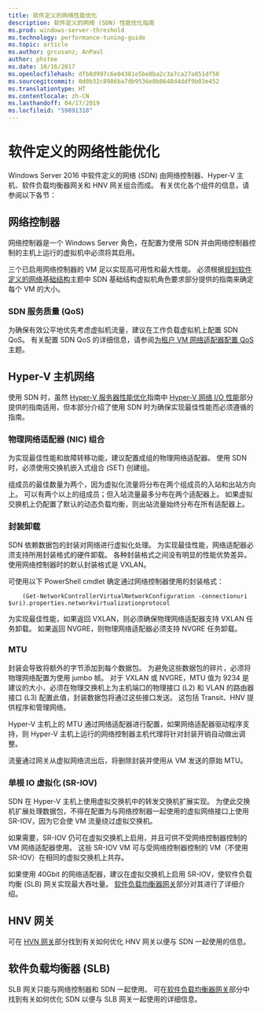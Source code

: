 ```yaml
---
title: 软件定义的网络性能优化
description: 软件定义的网络 (SDN) 性能优化指南
ms.prod: windows-server-threshold
ms.technology: performance-tuning-guide
ms.topic: article
ms.author: grcusanz; AnPaul
author: phstee
ms.date: 10/16/2017
ms.openlocfilehash: dfb8d997c6e04381e5be0ba2c3a7ca27a851df50
ms.sourcegitcommit: 0d0b32c8986ba7db9536e0b8648d4ddf9b03e452
ms.translationtype: HT
ms.contentlocale: zh-CN
ms.lasthandoff: 04/17/2019
ms.locfileid: "59891318"
---
```

# <a name="performance-tuning-software-defined-networks"></a>软件定义的网络性能优化

Windows Server 2016 中软件定义的网络 (SDN) 由网络控制器、Hyper-V 主机、软件负载均衡器网关和 HNV 网关组合而成。  有关优化各个组件的信息，请参阅以下各节：

## <a name="network-controller"></a>网络控制器

网络控制器是一个 Windows Server 角色，在配置为使用 SDN 并由网络控制器控制的主机上运行的虚拟机中必须将其启用。

三个已启用网络控制器的 VM 足以实现高可用性和最大性能。  必须根据[规划软件定义的网络基础结构](../../../../networking/sdn/plan/Plan-a-Software-Defined-Network-Infrastructure.md)主题中 SDN 基础结构虚拟机角色要求部分提供的指南来确定每个 VM 的大小。

### <a name="sdn-quality-of-service-qos"></a>SDN 服务质量 (QoS)

为确保有效公平地优先考虑虚拟机流量，建议在工作负载虚拟机上配置 SDN QoS。  有关配置 SDN QoS 的详细信息，请参阅[为租户 VM 网络适配器配置 QoS](../../../../networking/sdn/manage/Configure-QoS-for-Tenant-VM-Network-Adapter.md) 主题。

## <a name="hyper-v-host-networking"></a>Hyper-V 主机网络

使用 SDN 时，虽然 [Hyper-V 服务器性能优化](../../role/remote-desktop/session-hosts.md)指南中 [Hyper-V 网络 I/O 性能](#netio)部分提供的指南适用，但本部分介绍了使用 SDN 时为确保实现最佳性能而必须遵循的指南。

### <a name="physical-network-adapter-nic-teaming"></a>物理网络适配器 (NIC) 组合

为实现最佳性能和故障转移功能，建议配置成组的物理网络适配器。  使用 SDN 时，必须使用交换机嵌入式组合 (SET) 创建组。  

组成员的最佳数量为两个，因为虚拟化流量将分布在两个组成员的入站和出站方向上。  可以有两个以上的组成员；但入站流量最多分布在两个适配器上。  如果虚拟交换机上仍配置了默认的动态负载均衡，则出站流量始终分布在所有适配器上。


### <a name="encapsulation-offloads"></a>封装卸载

SDN 依赖数据包的封装对网络进行虚拟化处理。  为实现最佳性能，网络适配器必须支持所用封装格式的硬件卸载。  各种封装格式之间没有明显的性能优势差异。  使用网络控制器时的默认封装格式是 VXLAN。

可使用以下 PowerShell cmdlet 确定通过网络控制器使用的封装格式：

``` syntax
    (Get-NetworkControllerVirtualNetworkConfiguration -connectionuri $uri).properties.networkvirtualizationprotocol
```

为实现最佳性能，如果返回 VXLAN，则必须确保物理网络适配器支持 VXLAN 任务卸载。  如果返回 NVGRE，则物理网络适配器必须支持 NVGRE 任务卸载。

### <a name="mtu"></a>MTU

封装会导致将额外的字节添加到每个数据包。  为避免这些数据包的碎片，必须将物理网络配置为使用 jumbo 帧。  对于 VXLAN 或 NVGRE，MTU 值为 9234 是建议的大小，必须在物理交换机上为主机端口的物理接口 (L2) 和 VLAN 的路由器接口 (L3) 配置此值，封装数据包将通过这些接口发送。  这包括 Transit、HNV 提供程序和管理网络。

Hyper-V 主机上的 MTU 通过网络适配器进行配置，如果网络适配器驱动程序支持，则 Hyper-V 主机上运行的网络控制器主机代理将针对封装开销自动做出调整。  

流量通过网关从虚拟网络流出后，将删除封装并使用从 VM 发送的原始 MTU。

### <a name="single-root-io-virtualization-sr-iov"></a>单根 IO 虚拟化 (SR-IOV)

SDN 在 Hyper-V 主机上使用虚拟交换机中的转发交换机扩展实现。  为使此交换机扩展处理数据包，不得在配置为与网络控制器一起使用的虚拟网络接口上使用 SR-IOV，因为它会使 VM 流量绕过虚拟交换机。

如果需要，SR-IOV 仍可在虚拟交换机上启用，并且可供不受网络控制器控制的 VM 网络适配器使用。  这些 SR-IOV VM 可与受网络控制器控制的 VM（不使用 SR-IOV）在相同的虚拟交换机上共存。

如果使用 40Gbit 的网络适配器，建议在虚拟交换机上启用 SR-IOV，使软件负载均衡 (SLB) 网关实现最大吞吐量。  [软件负载均衡器网关](slb-gateway-performance.md)部分对其进行了详细介绍。

## <a name="hnv-gateways"></a>HNV 网关

可在 [HVN 网关](hnv-gateway-performance.md)部分找到有关如何优化 HNV 网关以便与 SDN 一起使用的信息。

## <a name="software-load-balancer-slb"></a>软件负载均衡器 (SLB)

SLB 网关只能与网络控制器和 SDN 一起使用。  可在[软件负载均衡器网关](slb-gateway-performance.md)部分中找到有关如何优化 SDN 以便与 SLB 网关一起使用的详细信息。
